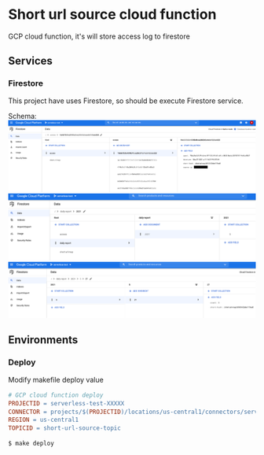 # Short url source cloud function

GCP cloud function, it's will store access log to firestore

## Services

### Firestore

This project have uses Firestore, so should be execute Firestore service.  

Schema:  
![firestore_schema.png](images/firestore_schema.png)  
![firestore_schema_daily_report_1.png](images/firestore_schema_daily_report_1.png)  
![firestore_schema_daily_report_2.png](images/firestore_schema_daily_report_2.png)  

## Environments
### Deploy

Modify makefile deploy value  

```makefile
# GCP cloud function deploy
PROJECTID = serverless-test-XXXXX
CONNECTOR = projects/$(PROJECTID)/locations/us-central1/connectors/serverless-connector
REGION = us-central1
TOPICID = short-url-source-topic
```

```cmd
$ make deploy
```
